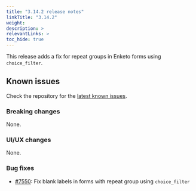 ```yaml
---
title: "3.14.2 release notes"
linkTitle: "3.14.2"
weight: 
description: >
relevantLinks: >
toc_hide: true
---
```


This release adds a fix for repeat groups in Enketo forms using `choice_filter`.

## Known issues

Check the repository for the [latest known issues](https://github.com/medic/cht-core/issues?q=is%3Aissue+label%3A%22Affects%3A+3.14.2%22).

### Breaking changes

None.

### UI/UX changes

None.

### Bug fixes

- [#7550](https://github.com/medic/cht-core/issues/7550): Fix blank labels in forms with repeat group using `choice_filter`
